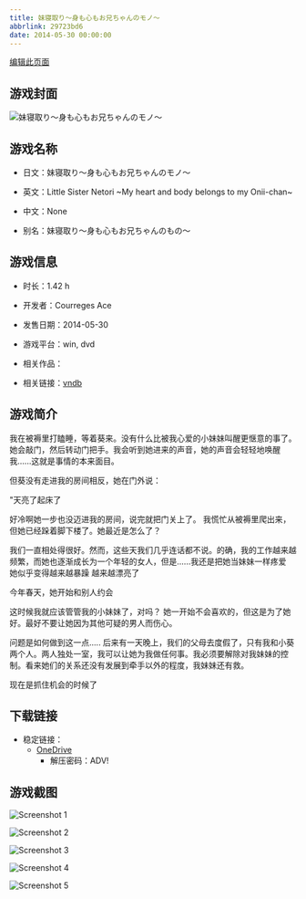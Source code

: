 ```yaml
---
title: 妹寝取り～身も心もお兄ちゃんのモノ～
abbrlink: 29723bd6
date: 2014-05-30 00:00:00
---
```

[编辑此页面](https://github.com/ACG-3/ADV3-source/blob/main/source/_posts/games/%E5%A6%B9%E5%AF%9D%E5%8F%96%E3%82%8A%EF%BD%9E%E8%BA%AB%E3%82%82%E5%BF%83%E3%82%82%E3%81%8A%E5%85%84%E3%81%A1%E3%82%83%E3%82%93%E3%81%AE%E3%83%A2%E3%83%8E%EF%BD%9E.md)

## 游戏封面

![妹寝取り～身も心もお兄ちゃんのモノ～](https://pan.timero.xyz/onedrive/img_lib_001/%E5%A6%B9%E5%AF%9D%E5%8F%96%E3%82%8A%EF%BD%9E%E8%BA%AB%E3%82%82%E5%BF%83%E3%82%82%E3%81%8A%E5%85%84%E3%81%A1%E3%82%83%E3%82%93%E3%81%AE%E3%83%A2%E3%83%8E%EF%BD%9E_cover.avif)


## 游戏名称

- 日文：妹寝取り～身も心もお兄ちゃんのモノ～
- 英文：Little Sister Netori ~My heart and body belongs to my Onii-chan~
- 中文：None

- 别名：妹寝取り～身も心もお兄ちゃんのもの～


## 游戏信息

- 时长：1.42 h
- 开发者：Courreges Ace
- 发售日期：2014-05-30
- 游戏平台：win, dvd
- 相关作品：

- 相关链接：[vndb](https://vndb.org/v14799)


## 游戏简介

我在被褥里打瞌睡，等着葵来。没有什么比被我心爱的小妹妹叫醒更惬意的事了。她会敲门，然后转动门把手。我会听到她进来的声音，她的声音会轻轻地唤醒我......这就是事情的本来面目。

但葵没有走进我的房间相反，她在门外说：

"天亮了起床了

好冷啊她一步也没迈进我的房间，说完就把门关上了。
我慌忙从被褥里爬出来，但她已经跺着脚下楼了。她最近是怎么了？

我们一直相处得很好。然而，这些天我们几乎连话都不说。的确，我的工作越来越频繁，而她也逐渐成长为一个年轻的女人，但是......我还是把她当妹妹一样疼爱
她似乎变得越来越暴躁 越来越漂亮了

今年春天，她开始和别人约会

这时候我就应该管管我的小妹妹了，对吗？
她一开始不会喜欢的，但这是为了她好。最好不要让她因为其他可疑的男人而伤心。

问题是如何做到这一点.....
后来有一天晚上，我们的父母去度假了，只有我和小葵两个人。两人独处一室，我可以让她为我做任何事。我必须要解除对我妹妹的控制。看来她们的关系还没有发展到牵手以外的程度，我妹妹还有救。

现在是抓住机会的时候了




## 下载链接

- 稳定链接：
    - [OneDrive](https://pan.timero.xyz/onedrive/adv_lib_001/%E5%A6%B9%E5%AF%9D%E5%8F%96%E3%82%8A%EF%BD%9E%E8%BA%AB%E3%82%82%E5%BF%83%E3%82%82%E3%81%8A%E5%85%84%E3%81%A1%E3%82%83%E3%82%93%E3%81%AE%E3%83%A2%E3%83%8E%EF%BD%9E)
        - 解压密码：ADV!



## 游戏截图


![Screenshot 1](https://pan.timero.xyz/onedrive/img_lib_001/%E5%A6%B9%E5%AF%9D%E5%8F%96%E3%82%8A%EF%BD%9E%E8%BA%AB%E3%82%82%E5%BF%83%E3%82%82%E3%81%8A%E5%85%84%E3%81%A1%E3%82%83%E3%82%93%E3%81%AE%E3%83%A2%E3%83%8E%EF%BD%9E_Screenshot_1.avif)

![Screenshot 2](https://pan.timero.xyz/onedrive/img_lib_001/%E5%A6%B9%E5%AF%9D%E5%8F%96%E3%82%8A%EF%BD%9E%E8%BA%AB%E3%82%82%E5%BF%83%E3%82%82%E3%81%8A%E5%85%84%E3%81%A1%E3%82%83%E3%82%93%E3%81%AE%E3%83%A2%E3%83%8E%EF%BD%9E_Screenshot_2.avif)

![Screenshot 3](https://pan.timero.xyz/onedrive/img_lib_001/%E5%A6%B9%E5%AF%9D%E5%8F%96%E3%82%8A%EF%BD%9E%E8%BA%AB%E3%82%82%E5%BF%83%E3%82%82%E3%81%8A%E5%85%84%E3%81%A1%E3%82%83%E3%82%93%E3%81%AE%E3%83%A2%E3%83%8E%EF%BD%9E_Screenshot_3.avif)

![Screenshot 4](https://pan.timero.xyz/onedrive/img_lib_001/%E5%A6%B9%E5%AF%9D%E5%8F%96%E3%82%8A%EF%BD%9E%E8%BA%AB%E3%82%82%E5%BF%83%E3%82%82%E3%81%8A%E5%85%84%E3%81%A1%E3%82%83%E3%82%93%E3%81%AE%E3%83%A2%E3%83%8E%EF%BD%9E_Screenshot_4.avif)

![Screenshot 5](https://pan.timero.xyz/onedrive/img_lib_001/%E5%A6%B9%E5%AF%9D%E5%8F%96%E3%82%8A%EF%BD%9E%E8%BA%AB%E3%82%82%E5%BF%83%E3%82%82%E3%81%8A%E5%85%84%E3%81%A1%E3%82%83%E3%82%93%E3%81%AE%E3%83%A2%E3%83%8E%EF%BD%9E_Screenshot_5.avif)


